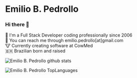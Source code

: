 
# Emilio B. Pedrollo

### Hi there 👋

💬 I'm a Full Stack Developer coding professionally since 2006<br/>
📧️ You can reach me through emilio.pedrollo[at]gmail.com<br/>
🐮️ Currently creating software at CowMed<br/>
🇧🇷️ Brazilian born and raised<br/>

<!--
**emiliopedrollo/emiliopedrollo** is a ✨ _special_ ✨ repository because its `README.md` (this file) appears on your GitHub profile.

Here are some ideas to get you started:

- 🔭 I’m currently working on ...
- 🌱 I’m currently learning ...
- 👯 I’m looking to collaborate on ...
- 🤔 I’m looking for help with ...
- 💬 Ask me about ...
- 📫 How to reach me: ...
- 😄 Pronouns: ...
- ⚡ Fun fact: ...
-->


![Emilio B. Pedrollo github stats](https://github-readme-stats.vercel.app/api?username=emiliopedrollo&count_private=true&show_icons=true&theme=dark&hide=stars)

![Emilio B. Pedrollo TopLanguages](https://github-readme-stats.vercel.app/api/top-langs/?username=emiliopedrollo&layout=compact&theme=dark)
